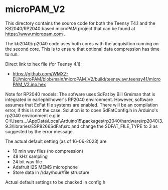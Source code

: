 # microPAM_V2
 
 This directory contains the source code for both the Teensy T4.1 and the KB2040/RP2040 based microPAM project that can be found at https://www.micropam.com .
 
 The kb2040/rp2040 code uses both cores with the acquisition running on the second core. This is to ensure that optional data compression has time to run.

 Direct link to hex file (for Teensy 4.1): 
 - https://github.com/WMXZ-EU/microPAM/blob/main/microPAM_V2/build/teensy.avr.teensy41/microPAM_V2.ino.hex

Note for RP2040 models: The sofware uses SdFat by Bill Greiman that is integrated in earlephilhower's RP2040 environment. However, software assumes that ExFat file systems are enabled. There will be an compilation error, if this is not the case. Solution is to open SdFatConfig.h in Arduino's rp2040 environment e.g in C:\Users\...\AppData\Local\Arduino15\packages\rp2040\hardware\rp2040\3.9.3\libraries\ESP8266SdFat\src and change the SDFAT_FILE_TYPE to 3 as suggested by the error message.

 The actual default setting (as of 16-06-2023) are
 - 10 min wav files (no compression)
 - 48 kHz sampling 
 - 24 bit wav file
 - Adafruit I2S MEMS microphone
 - Store data in //day/hour/file structure 
 
 Actual default settings to be chacked in config.h